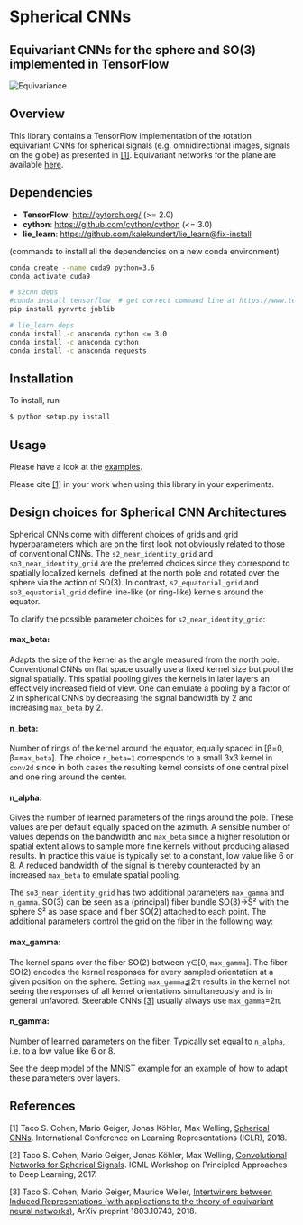 # Spherical CNNs
## Equivariant CNNs for the sphere and SO(3) implemented in TensorFlow

![Equivariance](https://github.com/jonas-koehler/s2cnn/raw/master/examples/equivariance_plot/fig.jpeg)

## Overview
This library contains a TensorFlow implementation of the rotation equivariant CNNs for spherical signals (e.g. omnidirectional images, signals on the globe) as presented in [[1]](https://arxiv.org/abs/1801.10130). Equivariant networks for the plane are available [here](https://github.com/tscohen/GrouPy).

## Dependencies

* __TensorFlow__: http://pytorch.org/ (>= 2.0)
* __cython__: https://github.com/cython/cython (<= 3.0)
* __lie_learn__: https://github.com/kalekundert/lie_learn@fix-install

(commands to install all the dependencies on a new conda environment)
```bash
conda create --name cuda9 python=3.6 
conda activate cuda9

# s2cnn deps
#conda install tensorflow  # get correct command line at https://www.tensorflow.org/
pip install pynvrtc joblib

# lie_learn deps
conda install -c anaconda cython <= 3.0
conda install -c anaconda cython  
conda install -c anaconda requests
```
<!---
# shrec17 example dep
conda install -c anaconda scipy  
conda install -c conda-forge rtree shapely  
conda install -c conda-forge pyembree  
pip install "trimesh[easy]"
-->

## Installation

To install, run

```bash
$ python setup.py install
```

## Usage
Please have a look at the [examples](examples).

Please cite [[1]](https://arxiv.org/abs/1801.10130) in your work when using this library in your experiments.


## Design choices for Spherical CNN Architectures

Spherical CNNs come with different choices of grids and grid hyperparameters which are on the first look not obviously related to those of conventional CNNs.
The `s2_near_identity_grid` and `so3_near_identity_grid` are the preferred choices since they correspond to spatially localized kernels, defined at the north pole and rotated over the sphere via the action of SO(3).
In contrast, `s2_equatorial_grid` and `so3_equatorial_grid` define line-like (or ring-like) kernels around the equator.

To clarify the possible parameter choices for `s2_near_identity_grid`:
#### max_beta:
Adapts the size of the kernel as the angle measured from the north pole.
Conventional CNNs on flat space usually use a fixed kernel size but pool the signal spatially.
This spatial pooling gives the kernels in later layers an effectively increased field of view.
One can emulate a pooling by a factor of 2 in spherical CNNs by decreasing the signal bandwidth by 2 and increasing `max_beta` by 2.
#### n_beta:
Number of rings of the kernel around the equator, equally spaced in
[&beta;=0, &beta;=`max_beta`].
The choice `n_beta=1` corresponds to a small 3x3 kernel in `conv2d` since in both cases the resulting kernel consists of one central pixel and one ring around the center.
#### n_alpha:
Gives the number of learned parameters of the rings around the pole.
These values are per default equally spaced on the azimuth.
A sensible number of values depends on the bandwidth and `max_beta` since a higher resolution or spatial extent allows to sample more fine kernels without producing aliased results.
In practice this value is typically set to a constant, low value like 6 or 8.
A reduced bandwidth of the signal is thereby counteracted by an increased `max_beta` to emulate spatial pooling.

The `so3_near_identity_grid` has two additional parameters `max_gamma` and `n_gamma`.
SO(3) can be seen as a (principal) fiber bundle SO(3)&rarr;S&sup2; with the sphere S&sup2; as base space and fiber SO(2) attached to each point.
The additional parameters control the grid on the fiber in the following way:
#### max_gamma:
The kernel spans over the fiber SO(2) between &gamma;&isin;[0, `max_gamma`].
The fiber SO(2) encodes the kernel responses for every sampled orientation at a given position on the sphere.
Setting `max_gamma`&#8808;2&pi; results in the kernel not seeing the responses of all kernel orientations simultaneously and is in general unfavored.
Steerable CNNs [[3]](https://arxiv.org/abs/1803.10743) usually always use `max_gamma`=2&pi;.
#### n_gamma:
Number of learned parameters on the fiber.
Typically set equal to `n_alpha`, i.e. to a low value like 6 or 8.

See the deep model of the MNIST example for an example of how to adapt these parameters over layers.


## References

[1] Taco S. Cohen, Mario Geiger, Jonas Köhler, Max Welling,
[Spherical CNNs](https://arxiv.org/abs/1801.10130).
International Conference on Learning Representations (ICLR), 2018.

[2] Taco S. Cohen, Mario Geiger, Jonas Köhler, Max Welling,
[Convolutional Networks for Spherical Signals](https://arxiv.org/abs/1709.04893).
ICML Workshop on Principled Approaches to Deep Learning, 2017.

[3] Taco S. Cohen, Mario Geiger, Maurice Weiler,
[Intertwiners between Induced Representations (with applications to the theory of equivariant neural networks)](https://arxiv.org/abs/1803.10743),
ArXiv preprint 1803.10743, 2018.
